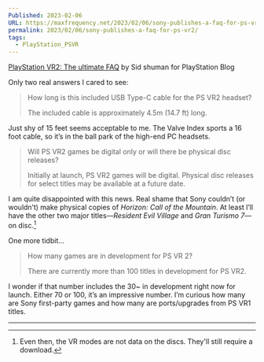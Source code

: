```yaml
---
Published: 2023-02-06
URL: https://maxfrequency.net/2023/02/06/sony-publishes-a-faq-for-ps-vr2/
permalink: 2023/02/06/sony-publishes-a-faq-for-ps-vr2/
tags:
  - PlayStation_PSVR
---
```

[PlayStation VR2: The ultimate FAQ](https://blog.playstation.com/2023/02/06/playstation-vr2-the-ultimate-faq/) by Sid shuman for PlayStation Blog

Only two real answers I cared to see:

> How long is this included USB Type-C cable for the PS VR2 headset?
> 
> The included cable is approximately 4.5m (14.7 ft) long.

Just shy of 15 feet seems acceptable to me. The Valve Index sports a 16 foot cable, so it’s in the ball park of the high-end PC headsets.

> Will PS VR2 games be digital only or will there be physical disc releases?
> 
> Initially at launch, PS VR2 games will be digital. Physical disc releases for select titles may be available at a future date.

I am quite disappointed with this news. Real shame that Sony couldn’t (or wouldn’t) make physical copies of *Horizon: Call of the Mountain*. At least I’ll have the other two major titles—*Resident Evil Village* and *Gran Turismo 7*— on disc.[^1]

One more tidbit…

> How many games are in development for PS VR 2?
> 
> There are currently more than 100 titles in development for PS VR2.

I wonder if that number includes the 30~ in development right now for launch. Either 70 or 100, it’s an impressive number. I’m curious how many are Sony first-party games and how many are ports/upgrades from PS VR1 titles.

---
[^1]: Even then, the VR modes are not data on the discs. They'll still require a download.